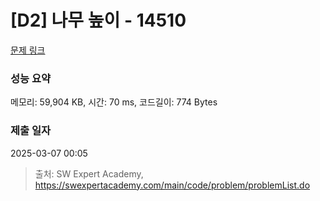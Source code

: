 # [D2] 나무 높이 - 14510 

[문제 링크](https://swexpertacademy.com/main/code/problem/problemDetail.do?contestProbId=AYFofW8qpXYDFAR4) 

### 성능 요약

메모리: 59,904 KB, 시간: 70 ms, 코드길이: 774 Bytes

### 제출 일자

2025-03-07 00:05



> 출처: SW Expert Academy, https://swexpertacademy.com/main/code/problem/problemList.do